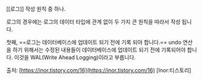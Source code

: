 
[[로그]] 작성 원칙 중 하나.

로그의 경우에는 로그의 데이터 타입에 관계 없이 두 가지 큰 원칙을 따라서 작성 됩니다. 

첫째, ==로그는 데이터베이스에 업데이트 되기 전에 기록 되야 합니다.== undo 연산을 하기 위해서는 수정된 내용들이 데이터베이스에 업데이트 되기 전에 기록되어야 합니다. 이것을 WAL(Write Ahead Logging)이라고 부릅니다. 

출처: [https://inor.tistory.com/16](https://inor.tistory.com/16) [Inor:티스토리]